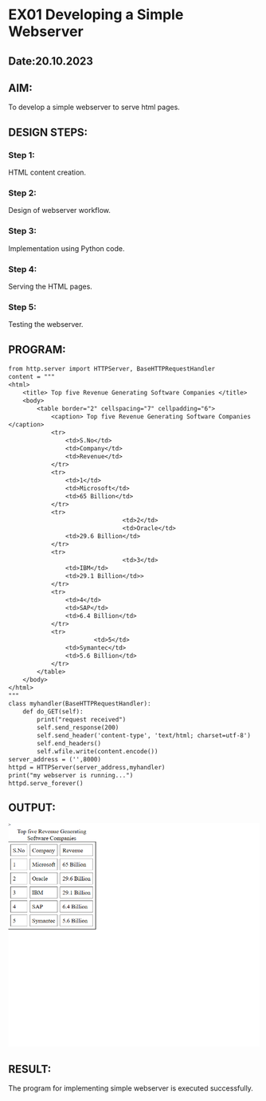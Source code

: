 # EX01 Developing a Simple Webserver
## Date:20.10.2023

## AIM:
To develop a simple webserver to serve html pages.

## DESIGN STEPS:
### Step 1: 
HTML content creation.

### Step 2:
Design of webserver workflow.

### Step 3:
Implementation using Python code.

### Step 4:
Serving the HTML pages.

### Step 5:
Testing the webserver.

## PROGRAM:
```
from http.server import HTTPServer, BaseHTTPRequestHandler
content = """
<html>
	<title> Top five Revenue Generating Software Companies </title>
	<body>
		<table border="2" cellspacing="7" cellpadding="6">
			<caption> Top five Revenue Generating Software Companies </caption>
			<tr>
				<td>S.No</td>
				<td>Company</td>
				<td>Revenue</td>
			</tr>
			<tr>
				<td>1</td>
				<td>Microsoft</td>
				<td>65 Billion</td>
			</tr>
			<tr>        
                                <td>2</td>		
                                <td>Oracle</td>
				<td>29.6 Billion</td>
			</tr>
			<tr>
                                <td>3</td>
				<td>IBM</td>
				<td>29.1 Billion</td>>
			</tr>
			<tr>
				<td>4</td>
				<td>SAP</td>
				<td>6.4 Billion</td>
			</tr>
			<tr>
               			<td>5</td>
				<td>Symantec</td>
				<td>5.6 Billion</td>
			</tr>
		</table>
	</body>
</html>
"""
class myhandler(BaseHTTPRequestHandler):
    def do_GET(self):
        print("request received")
        self.send_response(200)
        self.send_header('content-type', 'text/html; charset=utf-8')
        self.end_headers()
        self.wfile.write(content.encode())
server_address = ('',8000)
httpd = HTTPServer(server_address,myhandler)
print("my webserver is running...")
httpd.serve_forever()
```


## OUTPUT:
![Alt text](<Screenshot 2023-10-27 145020.png>)


## RESULT:
The program for implementing simple webserver is executed successfully.
